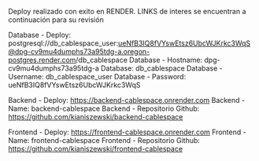Deploy realizado con exito en RENDER. LINKS de interes se encuentran a continuación para su revisión

Database - Deploy: postgresql://db_cablespace_user:ueNfB3IQ8fVYswEtsz6UbcWJKrkc3WqS@dpg-cv9mu4dumphs73a95tdg-a.oregon-postgres.render.com/db_cablespace
Database - Hostname: dpg-cv9mu4dumphs73a95tdg-a
Database: db_cablespace
Database - Username: db_cablespace_user
Database - Password: ueNfB3IQ8fVYswEtsz6UbcWJKrkc3WqS


Backend - Deploy: https://backend-cablespace.onrender.com
Backend - Name: backend-cablespace
Backend - Repositorio Github: https://github.com/kianiszewski/backend-cablespace


Frontend - Deploy: https://frontend-cablespace.onrender.com
Frontend - Name: frontend-cablespace
Frontend - Repositorio Github: https://github.com/kianiszewski/frontend-cablespace

